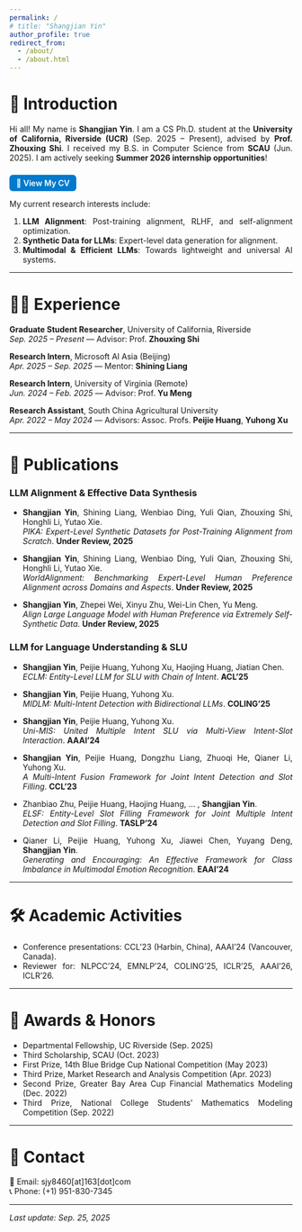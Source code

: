 ```yaml
---
permalink: /
# title: "Shangjian Yin"
author_profile: true
redirect_from: 
  - /about/
  - /about.html
---
```


<style>
/* 两端对齐正文 */
p, li {
  text-align: justify;
  text-justify: inter-word;
}
/* 简历按钮样式 */
.cv-button {
  display: inline-block;
  padding: 6px 12px;
  margin-top: 8px;
  font-size: 14px;
  font-weight: 600;
  color: white;
  background-color: #007ACC;
  border-radius: 6px;
  text-decoration: none;
}
.cv-button:hover {
  background-color: #005F99;
}
</style>

# 🌟 Introduction  

Hi all! My name is **Shangjian Yin**. I am a CS Ph.D. student at the **University of California, Riverside (UCR)** (Sep. 2025 – Present), advised by **Prof. Zhouxing Shi**. I received my B.S. in Computer Science from **SCAU** (Jun. 2025). I am actively seeking **Summer 2026 internship opportunities**!  

<a href="../files/CV_PhD.pdf" class="cv-button">📄 View My CV</a>  

My current research interests include:  

1. **LLM Alignment**: Post-training alignment, RLHF, and self-alignment optimization.  
2. **Synthetic Data for LLMs**: Expert-level data generation for alignment.  
3. **Multimodal & Efficient LLMs**: Towards lightweight and universal AI systems.  

---

# 🧑‍💻 Experience  

**Graduate Student Researcher**, University of California, Riverside  
*Sep. 2025 – Present* — Advisor: Prof. **Zhouxing Shi**  

**Research Intern**, Microsoft AI Asia (Beijing)  
*Apr. 2025 – Sep. 2025* — Mentor: **Shining Liang**  

**Research Intern**, University of Virginia (Remote)  
*Jun. 2024 – Feb. 2025* — Advisor: Prof. **Yu Meng**  

**Research Assistant**, South China Agricultural University  
*Apr. 2022 – May 2024* — Advisors: Assoc. Profs. **Peijie Huang**, **Yuhong Xu**  

---

# 📝 Publications  

### LLM Alignment & Effective Data Synthesis  
- **Shangjian Yin**, Shining Liang, Wenbiao Ding, Yuli Qian, Zhouxing Shi, Honghli Li, Yutao Xie.  
  *PIKA: Expert-Level Synthetic Datasets for Post-Training Alignment from Scratch*. **Under Review, 2025**  

- **Shangjian Yin**, Shining Liang, Wenbiao Ding, Yuli Qian, Zhouxing Shi, Honghli Li, Yutao Xie.  
  *WorldAlignment: Benchmarking Expert-Level Human Preference Alignment across Domains and Aspects*. **Under Review, 2025**  

- **Shangjian Yin**, Zhepei Wei, Xinyu Zhu, Wei-Lin Chen, Yu Meng.  
  *Align Large Language Model with Human Preference via Extremely Self-Synthetic Data*. **Under Review, 2025**  

### LLM for Language Understanding & SLU  
- **Shangjian Yin**, Peijie Huang, Yuhong Xu, Haojing Huang, Jiatian Chen.  
  *ECLM: Entity-Level LLM for SLU with Chain of Intent*. **ACL’25**  

- **Shangjian Yin**, Peijie Huang, Yuhong Xu.  
  *MIDLM: Multi-Intent Detection with Bidirectional LLMs*. **COLING’25**  

- **Shangjian Yin**, Peijie Huang, Yuhong Xu.  
  *Uni-MIS: United Multiple Intent SLU via Multi-View Intent-Slot Interaction*. **AAAI’24**  

- **Shangjian Yin**, Peijie Huang, Dongzhu Liang, Zhuoqi He, Qianer Li, Yuhong Xu.  
  *A Multi-Intent Fusion Framework for Joint Intent Detection and Slot Filling*. **CCL’23**  

- Zhanbiao Zhu, Peijie Huang, Haojing Huang, … , **Shangjian Yin**.  
  *ELSF: Entity-Level Slot Filling Framework for Joint Multiple Intent Detection and Slot Filling*. **TASLP’24**  

- Qianer Li, Peijie Huang, Yuhong Xu, Jiawei Chen, Yuyang Deng, **Shangjian Yin**.  
  *Generating and Encouraging: An Effective Framework for Class Imbalance in Multimodal Emotion Recognition*. **EAAI’24**  

---

# 🛠️ Academic Activities  

- Conference presentations: CCL’23 (Harbin, China), AAAI’24 (Vancouver, Canada).  
- Reviewer for: NLPCC’24, EMNLP’24, COLING’25, ICLR’25, AAAI’26, ICLR’26.  

---

# 🏅 Awards & Honors  

- Departmental Fellowship, UC Riverside (Sep. 2025)  
- Third Scholarship, SCAU (Oct. 2023)  
- First Prize, 14th Blue Bridge Cup National Competition (May 2023)  
- Third Prize, Market Research and Analysis Competition (Apr. 2023)  
- Second Prize, Greater Bay Area Cup Financial Mathematics Modeling (Dec. 2022)  
- Third Prize, National College Students’ Mathematics Modeling Competition (Sep. 2022)  

---

# 📧 Contact  

📩 Email: sjy8460[at]163[dot]com  
📞 Phone: (+1) 951-830-7345  

---

_Last update: Sep. 25, 2025_  
